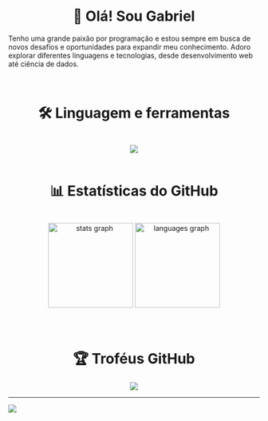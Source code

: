 <h1 align="center">👋 Olá! Sou Gabriel</h1>

Tenho uma grande paixão por programação e estou sempre em busca de novos desafios e oportunidades para expandir meu conhecimento. Adoro explorar diferentes linguagens e tecnologias, desde desenvolvimento web até ciência de dados.


<br/>

<h1 align="center">🛠 Linguagem e ferramentas</h1>

<br/>


<div align="center" >
  <img src="https://skillicons.dev/icons?i=python,javascript,java,html,css,mysql,django,flask,vscode" />
</div>

<br/>

<h1 align="center">📊 Estatísticas do GitHub</h1>

<br/>

<div align="center">
  <img src="https://github-readme-stats.vercel.app/api?username=Dev-GabrielAlmeida&hide_title=false&hide_rank=false&show_icons=true&include_all_commits=true&count_private=true&disable_animations=false&theme=shadow_blue&locale=pt-br&hide_border=false" height="170" alt="stats graph"  />  
  <img src="https://github-readme-stats.vercel.app/api/top-langs?username=Dev-GabrielAlmeida&locale=pt-br&hide_title=false&layout=compact&card_width=320&langs_count=5&theme=shadow_blue&hide_border=false" height="170" alt="languages graph"  />
</div>

###

<br/>

<h1 align="center">🏆 Troféus GitHub</h1>
<div align="center">
<img src="https://github-profile-trophy.vercel.app/?username=Dev-GabrielAlmeida&theme=shadow_blue&no-frame=false&no-bg=false&margin-w=4" />
</div>

---
[![](https://visitcount.itsvg.in/api?id=Dev-GabrielAlmeida&icon=0&color=0)](https://visitcount.itsvg.in)

